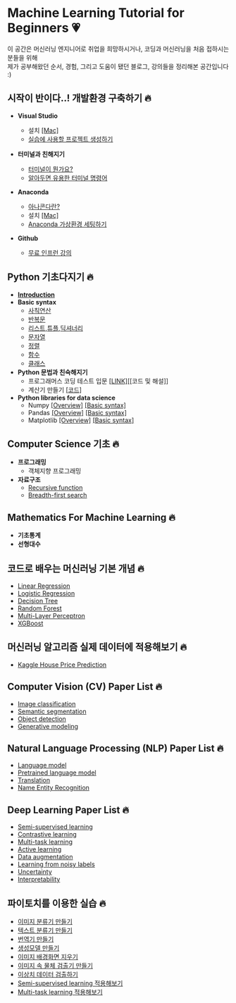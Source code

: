 # Machine Learning Tutorial for Beginners :heartpulse:

이 공간은 머신러닝 엔지니어로 취업을 희망하시거나, 코딩과 머신러닝을 처음 접하시는 분들을 위해   
제가 공부해왔던 순서, 경험, 그리고 도움이 됐던 블로그, 강의들을 정리해본 공간입니다 :)  


## 시작이 반이다..! 개발환경 구축하기 :fire:
* **Visual Studio** 
  * 설치 [[Mac]](https://www.lainyzine.com/ko/article/how-to-install-visual-studio-code-on-macos/)
  * [실습에 사용할 프로젝트 생성하기](/setup/visual_studio/README.md)
  
* **터미널과 친해지기**
  * [터미널이 뭔가요?](/setup/terminul_intro/README.md)
  * [알아두면 유용한 터미널 명령어](/setup/terminul_collection/README.md)
  
* **Anaconda** 
  * [아나콘다란?](/setup/conda_intro/README.md)
  * 설치 [[Mac]](https://jsikim1.tistory.com/186)
  * [Anaconda 가상환경 세팅하기](/setup/conda/README.md)

* **Github**
  * [무료 인프런 강의](https://www.inflearn.com/course/git-and-github#curriculum)



## Python 기초다지기 :fire:
* **[Introduction](/grammer/intro/README.md)**
* **Basic syntax**
  * [사칙연산](/grammer/operations/README.md)
  * [반복문](/grammer/loop/README.md)
  * [리스트,튜플,딕셔너리](/grammer/data_type/README.md)
  * [문자열](/grammer/string/README.md)
  * [정렬](/grammer/sorting/README.md)
  * [함수](/grammer/function/README.md)
  * [클래스](/grammer/class/README.md)
* **Python 문법과 친숙해지기**
  * 프로그래머스 코딩 테스트 입문 [[LINK]](https://school.programmers.co.kr/learn/challenges/beginner?order=acceptance_desc&page=1&languages=python3)[[코드 및 해설]]
  * 계산기 만들기 [[코드]](/grammer/examples/calculator.ipynb)
* **Python libraries for data science**
  * Numpy [[Overview]](/numpy/basic/README.md) [[Basic syntax]](/numpy/syntax/README.md)
  * Pandas [[Overview]](/pandas/basic/README.md) [[Basic syntax]](/pandas/syntax/README.md)
  * Matplotlib [[Overview]](/matplotlib/basic/README.md) [[Basic syntax]](/matplotlib/syntax/README.md)

## Computer Science 기초 :fire:
* **프로그래밍**
  * 객체지향 프로그래밍
* **자료구조**
  * [Recursive function](/coding_test/recursive/README.md)
  * [Breadth-first search ](/coding_test/bfs/README.md)
  
## Mathematics For Machine Learning :fire:
* **기초통계**
* **선형대수**


## 코드로 배우는 머신러닝 기본 개념 :fire:
* [Linear Regression](/ml_code/logistic_regression/README.md)
* [Logistic Regression](/ml_code/logistic_classification/README.md)
* [Decision Tree](/ml_code/decision_tree/README.md)
* [Random Forest](/ml_code/random_forest/README.md)
* [Multi-Layer Perceptron](/ml_code/mlp/README.md)
* [XGBoost](/ml_code/xgboost/README.md)

## 머신러닝 알고리즘 실제 데이터에 적용해보기 :fire:
* [Kaggle House Price Prediction](/kaggle/house_price_prediction/README.md)

## Computer Vision (CV) Paper List :fire:
* [Image classification](/paper/classification/README.md)
* [Semantic segmentation](/paper/segmentation/README.md)
* [Object detection](/paper/object_detection/README.md)
* [Generative modeling](/paper/generative_modeling/README.md)

## Natural Language Processing (NLP) Paper List :fire:
* [Language model](/paper/lm/README.md)
* [Pretrained language model](/paper/plm/README.md)
* [Translation](/paper/translation/README.md)
* [Name Entity Recognition](/paper/ner/README.md)

## Deep Learning Paper List :fire:
* [Semi-supervised learning](/paper/semi_supervised_learning/README.md)
* [Contrastive learning](/paper/contrastive_learning/README.md)
* [Multi-task learning](/paper/multi_task_learning/README.md)
* [Active learning](/paper/active_learning/README.md)
* [Data augmentation](/paper/data_augmentation/README.md)
* [Learning from noisy labels](/paper/noisy_labels/README.md)
* [Uncertainty](/paper/uncertainty/README.md)
* [Interpretability](/paper/interpretability/README.md)

## 파이토치를 이용한 실습 :fire:
* [이미지 분류기 만들기](/torch_example/image_classifier/README.md)
* [텍스트 분류기 만들기](/torch_example/image_classifier/README.md)
* [번역기 만들기](/torch_example/image_classifier/README.md)
* [생성모델 만들기](/torch_example/image_classifier/README.md)
* [이미지 배경화면 지우기](/torch_example/image_classifier/README.md)
* [이미지 속 물체 검출기 만들기](/torch_example/image_classifier/README.md)
* [이상치 데이터 검출하기](/torch_example/image_classifier/README.md)
* [Semi-supervised learning 적용해보기](/torch_example/image_classifier/README.md)
* [Multi-task learning 적용해보기](/torch_example/image_classifier/README.md)


